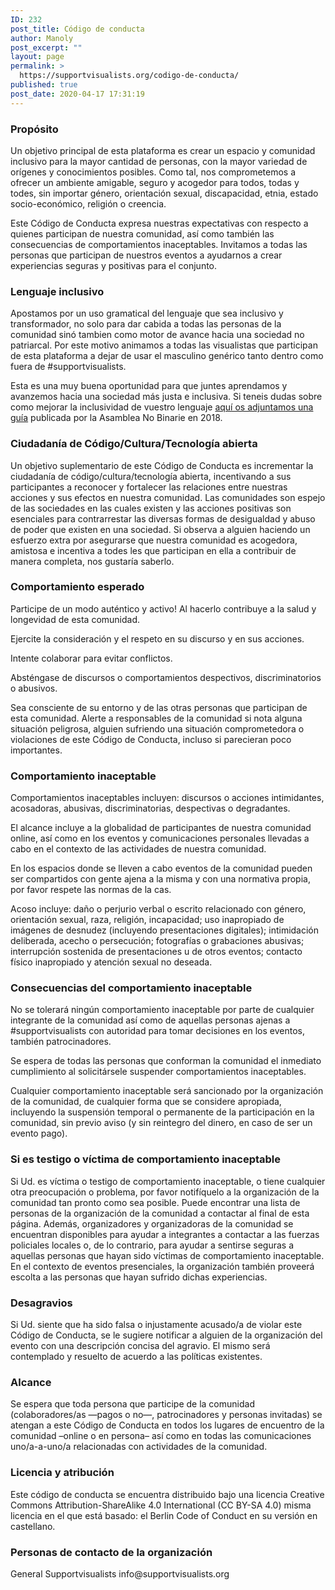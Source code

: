 ```yaml
---
ID: 232
post_title: Código de conducta
author: Manoly
post_excerpt: ""
layout: page
permalink: >
  https://supportvisualists.org/codigo-de-conducta/
published: true
post_date: 2020-04-17 17:31:19
---
```

<h3>Propósito</h3>
Un objetivo principal de esta plataforma es crear un espacio y comunidad inclusivo para la mayor cantidad de personas, con la mayor variedad de orígenes y conocimientos posibles. Como tal, nos comprometemos a ofrecer un ambiente amigable, seguro y acogedor para todos, todas y todes, sin importar género, orientación sexual, discapacidad, etnia, estado socio-económico, religión o creencia.

Este Código de Conducta expresa nuestras expectativas con respecto a quienes participan de nuestra comunidad, así como también las consecuencias de comportamientos inaceptables. Invitamos a todas las personas que participan de nuestros eventos a ayudarnos a crear experiencias seguras y positivas para el conjunto.
<h3>Lenguaje inclusivo</h3>
Apostamos por un uso gramatical del lenguaje que sea inclusivo y transformador, no solo para dar cabida a todas las personas de la comunidad sinó tambien como motor de avance hacia una sociedad no patriarcal. Por este motivo animamos a todas las visualistas que participan de esta plataforma a dejar de usar el masculino genérico tanto dentro como fuera de #supportvisualists.

Esta es una muy buena oportunidad para que juntes aprendamos y avanzemos hacia una sociedad más justa e inclusiva. Si teneis dudas sobre como mejorar la inclusividad de vuestro lenguaje <a href="https://supportvisualists.org/wp-content/uploads/2020/04/Lenguaje-Inclusivo_-Guía-de-uso.pdf">aquí os adjuntamos una guía</a> publicada por la Asamblea No Binarie en 2018.
<h3>Ciudadanía de Código/Cultura/Tecnología abierta</h3>
Un objetivo suplementario de este Código de Conducta es incrementar la ciudadanía de código/cultura/tecnología abierta, incentivando a sus participantes a reconocer y fortalecer las relaciones entre nuestras acciones y sus efectos en nuestra comunidad. Las comunidades son espejo de las sociedades en las cuales existen y las acciones positivas son esenciales para contrarrestar las diversas formas de desigualdad y abuso de poder que existen en una sociedad. Si observa a alguien haciendo un esfuerzo extra por asegurarse que nuestra comunidad es acogedora, amistosa e incentiva a todes les que participan en ella a contribuir de manera completa, nos gustaría saberlo.
<h3>Comportamiento esperado</h3>
Participe de un modo auténtico y activo!
Al hacerlo contribuye a la salud y longevidad de esta comunidad.

Ejercite la consideración y el respeto en su discurso y en sus acciones.

Intente colaborar para evitar conflictos.

Absténgase de discursos o comportamientos despectivos, discriminatorios o abusivos.

Sea consciente de su entorno y de las otras personas que participan de esta comunidad. Alerte a responsables de la comunidad si nota alguna situación peligrosa, alguien sufriendo una situación comprometedora o violaciones de este Código de Conducta, incluso si parecieran poco importantes.
<h3>Comportamiento inaceptable</h3>
Comportamientos inaceptables incluyen: discursos o acciones intimidantes, acosadoras, abusivas, discriminatorias, despectivas o degradantes.

El alcance incluye a la globalidad de participantes de nuestra comunidad online, así como en los eventos y comunicaciones personales llevadas a cabo en el contexto de las actividades de nuestra comunidad.

En los espacios donde se lleven a cabo eventos de la comunidad pueden ser compartidos con gente ajena a la misma y con una normativa propia, por favor respete las normas de la cas.

Acoso incluye: daño o perjurio verbal o escrito relacionado con género, orientación sexual, raza, religión, incapacidad; uso inapropiado de imágenes de desnudez (incluyendo presentaciones digitales); intimidación deliberada, acecho o persecución; fotografías o grabaciones abusivas; interrupción sostenida de presentaciones u de otros eventos; contacto físico inapropiado y atención sexual no deseada.
<h3>Consecuencias del comportamiento inaceptable</h3>
No se tolerará ningún comportamiento inaceptable por parte de cualquier integrante de la comunidad así como de aquellas personas ajenas a #supportvisualists con autoridad para tomar decisiones en los eventos, también patrocinadores.

Se espera de todas las personas que conforman la comunidad el inmediato cumplimiento al solicitársele suspender comportamientos inaceptables.

Cualquier comportamiento inaceptable será sancionado por la organización de la comunidad, de cualquier forma que se considere apropiada, incluyendo la suspensión temporal o permanente de la participación en la comunidad, sin previo aviso (y sin reintegro del dinero, en caso de ser un evento pago).
<h3>Si es testigo o víctima de comportamiento inaceptable</h3>
Si Ud. es víctima o testigo de comportamiento inaceptable, o tiene cualquier otra preocupación o problema, por favor notifíquelo a la organización de la comunidad tan pronto como sea posible. Puede encontrar una lista de personas de la organización de la comunidad a contactar al final de esta página.
Además, organizadores y organizadoras de la comunidad se encuentran disponibles para ayudar a integrantes a contactar a las fuerzas policiales locales o, de lo contrario, para ayudar a sentirse seguras a aquellas personas que hayan sido víctimas de comportamiento inaceptable. En el contexto de eventos presenciales, la organización también proveerá escolta a las personas que hayan sufrido dichas experiencias.
<h3>Desagravios</h3>
Si Ud. siente que ha sido falsa o injustamente acusado/a de violar este Código de Conducta, se le sugiere notificar a alguien de la organización del evento con una descripción concisa del agravio. El mismo será contemplado y resuelto de acuerdo a las políticas existentes.
<h3>Alcance</h3>
Se espera que toda persona que participe de la comunidad (colaboradores/as —pagos o no—, patrocinadores y personas invitadas) se atengan a este Código de Conducta en todos los lugares de encuentro de la comunidad –online o en persona– así como en todas las comunicaciones uno/a-a-uno/a relacionadas con actividades de la comunidad.
<h3>Licencia y atribución</h3>
Este código de conducta se encuentra distribuido bajo una licencia Creative Commons Attribution-ShareAlike 4.0 International (CC BY-SA 4.0) misma licencia en el que está basado: el Berlin Code of Conduct en su versión en castellano.
<h3>Personas de contacto de la organización</h3>
General Supportvisualists info@supportvisualists.org